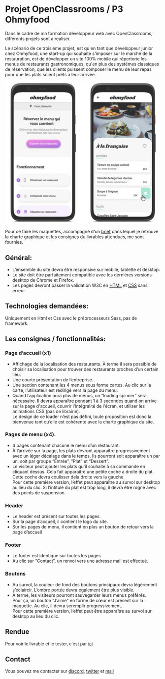 # Projet OpenClassrooms / P3 Ohmyfood

<p> 
  Dans le cadre de ma formation développeur web avec OpenClassrooms, différents projets sont à realiser.
</p>

<p> 
  Le scénario de ce troisiéme projet, est qu'en tant que développeur junior chez Ohmyfood, une start-up qui souhaite s'imposer sur le marché de la restauration,
  est de développer un site 100% mobile qui répertorie les menus de restaurants gastronomiques, qu'en plus des systèmes classiques de réservation, que les clients
  puissent composer le menu de leur repas pour que les plats soient prêts à leur arrivée.
</p>

<p>
  <img alt="maquettes de l'index.html" src="https://github.com/Cyrille57/CyrilleMorel_3_28012021/blob/master/screenshot/rendue_mobile.png">
</p>

<p> 
  Pour ce faire les maquettes, accompagné d'un <a href="https://s3-eu-west-1.amazonaws.com/course.oc-static.com/projects/DW_P3/Brief%20cre%CC%81atif%20-%20Ohmyfood!.pdf">brief</a> dans lequel je retrouve la charte graphique et les consignes du livrables attendues, me sont fournies.
</p>

<h2> Général:</h2>

<ul>
  <li>
    L’ensemble du site devra être responsive sur mobile, tablette et desktop.
  </li>
  <li>
    Le site doit être parfaitement compatible avec les dernières versions desktop de Chrome et Firefox.
  </li>
  <li>
    Les pages devront passer la validation W3C en <a href="https://validator.w3.org/nu/?doc=https%3A%2F%2Fcyrille57.github.io%2FCyrilleMorel_3_28012021%2F">HTML</a> et <a href="https://jigsaw.w3.org/css-validator/validator?uri=https%3A%2F%2Fcyrille57.github.io%2FCyrilleMorel_3_28012021%2F&profile=css3svg&usermedium=all&warning=1&vextwarning=&lang=fr">CSS</a> sans erreur.
  </li>
  </ul>
  
<h2> Technologies demandées: </h2>

<p> Uniquement en Html et Css avec le préprocesseurs Sass, pas de framework.

<h2> Les consignes / fonctionnalités: </h2>

<h3>Page d’accueil (x1)</h3>

<ul>
  <li>
    Affichage de la localisation des restaurants. À terme il sera possible de choisir sa localisation pour trouver des restaurants proches d’un certain lieu.
  </li>
  <li>
    Une courte présentation de l’entreprise.
  </li>
  <li>
    Une section contenant les 4 menus sous forme cartes. Au clic sur la carte, l’utilisateur est redirigé vers la page du menu.
  </li>
  <li>
  Quand l’application aura plus de menus, un “loading spinner” sera nécessaire. Il devra apparaître pendant 1 à 3 secondes quand 
  on arrive sur la page d'accueil, couvrir l'intégralité de l'écran, et utiliser les animations CSS (pas de librairie). </br>
  Le design de ce loader n’est pas défini, toute proposition est donc la bienvenue tant qu’elle est cohérente avec la charte graphique du site.
  </li>
 </ul>
    
 <h3>Pages de menu (x4).</h3>
 
 <ul>
 <li>
 4 pages contenant chacune le menu d’un restaurant.
 </li>
 <li>
 À l’arrivée sur la page, les plats devront apparaître progressivement avec un léger décalage dans le temps. Ils pourront soit apparaître un par un,
 soit par groupe “Entrée”, “Plat” et “Dessert”.
 </li>
 <li>
 Le visiteur peut ajouter les plats qu'il souhaite à sa commande en cliquant dessus. Cela fait apparaître une petite coche à droite du plat. 
 Cette coche devra coulisser dela droite vers la gauche.</br>
 Pour cette première version, l’effet peut apparaître au survol sur desktop au lieu du clic. 
 Si l’intitulé du plat est trop long, il devra être rogné avec des points de suspension.
 </li>
 </ul>

<h3>Header</h3>

<ul>
<li>
Le header est présent sur toutes les pages.
</li>
<li>
Sur la page d’accueil, il contient le logo du site.
</li>
<li>
Sur les pages de menu, il contient en plus un bouton de retour vers la page d’accueil
</li>
</ul>

<h3>Footer</h3>

<ul>
<li>
Le footer est identique sur toutes les pages.
</li>
<li>
Au clic sur “Contact”, un renvoi vers une adresse mail est effectué.
</li>
</ul>

<h3>Boutons</h3>

<ul>
<li>
Au survol, la couleur de fond des boutons principaux devra légèrement s’éclaircir. L’ombre portée devra également être plus visible.
</li>
<li>
À terme, les visiteurs pourront sauvegarder leurs menus préférés. </br>
Pour ça, un bouton "J’aime" en forme de cœur est présent sur la 
maquette. Au clic, il devra seremplir progressivement. </br>
Pour cette première version, l’effet peut être apparaître au survol sur desktop au lieu du clic.
</li>
</ul>

<h2> Rendue </h2>

<p>
  Pour voir le livrable et le tester, c'est par <a href="https://cyrille57.github.io/CyrilleMorel_3_28012021/">ici</a>
</p>
<h2> Contact </h2>
<p> Vous pouvez me contacter sur <a href="https://discord.gg/At8T9HD">discord</a>, <a href="https://twitter.com/Cyril2101">twitter</a> et <a href="mailto:cyril_dev@outlook.fr">mail</a>
